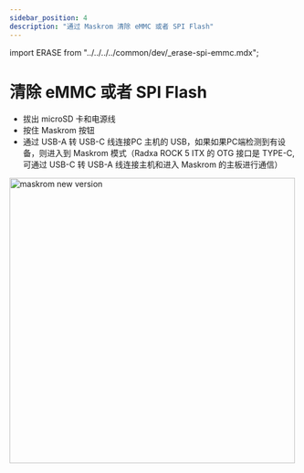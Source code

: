 ```yaml
---
sidebar_position: 4
description: "通过 Maskrom 清除 eMMC 或者 SPI Flash"
---
```


import ERASE from "../../../../common/dev/\_erase-spi-emmc.mdx";

# 清除 eMMC 或者 SPI Flash

<ERASE loader="rk3588_spl_loader_v1.08.111.bin" rkdevtool_erase_emmc_img="/img/common/rkdevtool/rk3588-rkdevtool-erase-eMMC.webp" rkdevtool_erase_spi_flash_img="/img/common/rkdevtool/rk3588-rkdevtool-erase-spi-flash.webp">

<ul>
    <li>拔出 microSD 卡和电源线</li>
    <li>按住 Maskrom 按钮</li>
    <li>通过 USB-A 转 USB-C 线连接PC 主机的 USB，如果如果PC端检测到有设备，则进入到 Maskrom 模式（Radxa ROCK 5 ITX 的 OTG 接口是 TYPE-C,可通过 USB-C 转 USB-A 线连接主机和进入 Maskrom 的主板进行通信）</li>
</ul>

<img src="/img/rock5itx/rock5itx-maskrom-new.webp" alt="maskrom new version" width="500" />

</ERASE>

